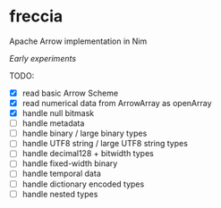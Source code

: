 # freccia
Apache Arrow implementation in Nim

*Early experiments*

TODO:
- [X] read basic Arrow Scheme
- [X] read numerical data from ArrowArray as openArray
- [X] handle null bitmask
- [ ] handle metadata
- [ ] handle binary / large binary types
- [ ] handle UTF8 string / large UTF8 string types
- [ ] handle decimal128 + bitwidth types
- [ ] handle fixed-width binary
- [ ] handle temporal data
- [ ] handle dictionary encoded types
- [ ] handle nested types